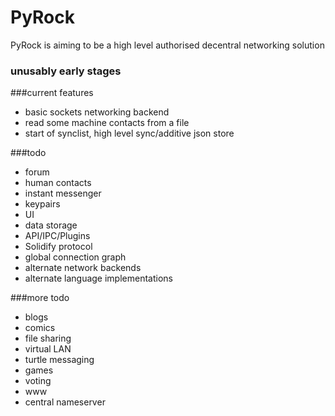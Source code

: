 # PyRock

PyRock is aiming to be a high level authorised decentral networking solution

### unusably early stages

###current features

- basic sockets networking backend
- read some machine contacts from a file
- start of synclist, high level sync/additive json store

###todo

- forum
- human contacts
- instant messenger
- keypairs
- UI
- data storage
- API/IPC/Plugins
- Solidify protocol
- global connection graph
- alternate network backends
- alternate language implementations

###more todo
- blogs
- comics
- file sharing
- virtual LAN
- turtle messaging
- games
- voting
- www
- central nameserver